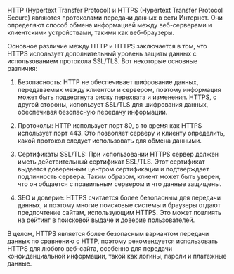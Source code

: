 HTTP (Hypertext Transfer Protocol) и HTTPS (Hypertext Transfer Protocol Secure) являются протоколами передачи данных в сети Интернет. Они определяют способ обмена информацией между веб-серверами и клиентскими устройствами, такими как веб-браузеры.

Основное различие между HTTP и HTTPS заключается в том, что HTTPS использует дополнительный уровень защиты данных с использованием протокола SSL/TLS. Вот некоторые основные различия:

1. Безопасность: HTTP не обеспечивает шифрование данных, передаваемых между клиентом и сервером, поэтому информация может быть подвергнута риску перехвата и изменения. HTTPS, с другой стороны, использует SSL/TLS для шифрования данных, обеспечивая безопасную передачу информации.

2. Протоколы: HTTP использует порт 80, в то время как HTTPS использует порт 443. Это позволяет серверу и клиенту определить, какой протокол следует использовать для обмена данными.

3. Сертификаты SSL/TLS: При использовании HTTPS сервер должен иметь действительный сертификат SSL/TLS. Этот сертификат выдается доверенным центром сертификации и подтверждает подлинность сервера. Таким образом, клиент может быть уверен, что он общается с правильным сервером и что данные защищены.

4. SEO и доверие: HTTPS считается более безопасным для передачи данных, и поэтому многие поисковые системы и браузеры отдают предпочтение сайтам, использующим HTTPS. Это может повлиять на рейтинг в поисковой выдаче и доверие пользователей.

В целом, HTTPS является более безопасным вариантом передачи данных по сравнению с HTTP, поэтому рекомендуется использовать HTTPS для любого веб-сайта, особенно для передачи конфиденциальной информации, такой как логины, пароли и платежные данные.